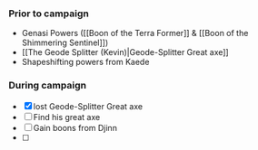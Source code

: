 ### Prior to campaign
- Genasi Powers ([[Boon of the Terra Former]] & [[Boon of the Shimmering Sentinel]])
- [[The Geode Splitter (Kevin)|Geode-Splitter Great axe]]
- Shapeshifting powers from Kaede
### During campaign
- [x] lost Geode-Splitter Great axe
- [ ] Find his great axe
- [ ] Gain boons from Djinn
- [ ] 